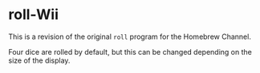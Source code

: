 # roll-Wii

This is a revision of the original `roll` program for the Homebrew Channel.

Four dice are rolled by default, but this can be changed depending on the size of the display.
